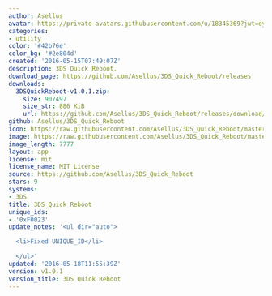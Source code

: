```yaml
---
author: Asellus
avatar: https://private-avatars.githubusercontent.com/u/18345369?jwt=eyJhbGciOiJIUzI1NiIsInR5cCI6IkpXVCJ9.eyJpc3MiOiJnaXRodWIuY29tIiwiYXVkIjoicmF3LmdpdGh1YnVzZXJjb250ZW50LmNvbSIsImtleSI6ImtleTEiLCJleHAiOjE3MzQ2NzU5MDAsIm5iZiI6MTczNDY3NDcwMCwicGF0aCI6Ii91LzE4MzQ1MzY5In0.Ub7ZQaGSNr0V410TYkwFJ62QAqY6RT0FZ87G9lGolRs&v=4
categories:
- utility
color: '#42b76e'
color_bg: '#2e804d'
created: '2016-05-15T07:49:07Z'
description: 3DS Quick Reboot.
download_page: https://github.com/Asellus/3DS_Quick_Reboot/releases
downloads:
  3DSQuickReboot-v1.0.1.zip:
    size: 907497
    size_str: 886 KiB
    url: https://github.com/Asellus/3DS_Quick_Reboot/releases/download/v1.0.1/3DSQuickReboot-v1.0.1.zip
github: Asellus/3DS_Quick_Reboot
icon: https://raw.githubusercontent.com/Asellus/3DS_Quick_Reboot/master/resources/icon.png
image: https://raw.githubusercontent.com/Asellus/3DS_Quick_Reboot/master/resources/banner.png
image_length: 7777
layout: app
license: mit
license_name: MIT License
source: https://github.com/Asellus/3DS_Quick_Reboot
stars: 9
systems:
- 3DS
title: 3DS_Quick_Reboot
unique_ids:
- '0xF0023'
update_notes: '<ul dir="auto">

  <li>Fixed UNIQUE_ID</li>

  </ul>'
updated: '2016-05-18T11:55:39Z'
version: v1.0.1
version_title: 3DS Quick Reboot
---
```

